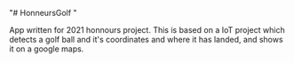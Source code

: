 "# HonneursGolf "

App written for 2021 honnours project. This is based on a IoT project which detects a golf ball and it's coordinates and
where it has landed, and shows it on a google maps.